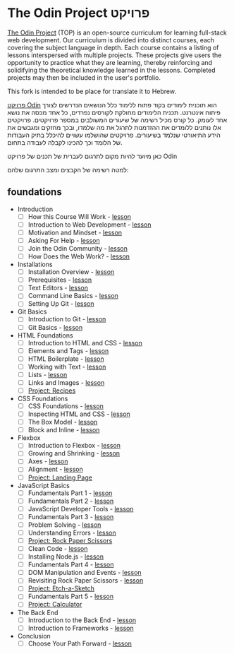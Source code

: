 # The Odin Project פרויקט 

[The Odin Project](https://www.theodinproject.com/) (TOP) is an open-source curriculum for learning full-stack web development. Our curriculum is divided into distinct courses, each covering the subject language in depth. Each course contains a listing of lessons interspersed with multiple projects. These projects give users the opportunity to practice what they are learning, thereby reinforcing and solidifying the theoretical knowledge learned in the lessons. Completed projects may then be included in the user's portfolio.

This fork is intended to be place for translate it to Hebrew.

[פרויקט Odin](https://www.theodinproject.com/)  הוא תוכנית לימודים בקוד פתוח ללימוד כלל הנושאים הנדרשים לצורך פיתוח אינטרנט. תכנית הלימודים מחולקת לקורסים נפרדים, כל אחד מכסה את  נושא אחד לעומק. כל קורס מכיל רשימה של שיעורים המשולבים במספר פרויקטים. פרויקטים אלו נותנים ללומדים את ההזדמנות לתרגל את מה שלמדו, ובכך מחזקים ומגבשים את הידע התיאורטי שנלמד בשיעורים. פרויקטים שהושלמו עשויים להיכלל בתיק העבודות של הלומד וכך להכינו לקבלה לעבודה בתחום.

כאן מיועד להיות מקום לתרגום לעברית של תכנים של פרויקט
Odin

למטה רשימה של הקבצים ומצב התרגום שלהם:

## foundations

- Introduction
  - [ ] How this Course Will Work - [lesson](introduction/how_this_course_will_work.md)
  - [ ] Introduction to Web Development - [lesson](introduction/introduction_to_web_development.md)
  - [ ] Motivation and Mindset - [lesson](introduction/motivation_and_mindset.md)
  - [ ] Asking For Help - [lesson](introduction/asking_for_help.md)
  - [ ] Join the Odin Community - [lesson](introduction/join_the_odin_community.md)
  - [ ] How Does the Web Work? - [lesson](introduction/how_does_the_web_work.md)
- Installations
  - [ ] Installation Overview - [lesson](installations/installation_overview.md)
  - [ ] Prerequisites - [lesson](installations/prerequisites.md)
  - [ ] Text Editors - [lesson](installations/text_editors.md)
  - [ ] Command Line Basics - [lesson](installations/command_line_basics.md)
  - [ ] Setting Up Git - [lesson](installations/setting_up_git.md)
- Git Basics
  - [ ] Introduction to Git - [lesson](git_basics/introduction_to_git.md)
  - [ ] Git Basics - [lesson](git_basics/git_basics.md)
- HTML Foundations
  - [ ] Introduction to HTML and CSS - [lesson](html_css/intro-to-html-css.md)
  - [ ] Elements and Tags - [lesson](html_css/html-foundations/elements-and-tags.md)
  - [ ] HTML Boilerplate - [lesson](html_css/html-foundations/html-boilerplate.md)
  - [ ] Working with Text - [lesson](html_css/html-foundations/working-with-text.md)
  - [ ] Lists - [lesson](html_css/html-foundations/lists.md)
  - [ ] Links and Images - [lesson](html_css/html-foundations/links-and-images.md)
  - [ ] [Project: Recipes](html_css/html-foundations/project-recipes.md)
- CSS Foundations
  - [ ] CSS Foundations - [lesson](html_css/css-foundations.md)
  - [ ] Inspecting HTML and CSS - [lesson](html_css/inspecting-html-and-css/inspecting-html-and-css.md)
  - [ ] The Box Model - [lesson](html_css/the-box-model/the-box-model.md)
  - [ ] Block and Inline - [lesson](html_css/block-and-inline.md)
- Flexbox
  - [ ] Introduction to Flexbox - [lesson](html_css/flexbox/flexbox-intro.md)
  - [ ] Growing and Shrinking - [lesson](html_css/flexbox/flexbox-growing-and-shrinking.md)
  - [ ] Axes - [lesson](html_css/flexbox/flexbox-axes.md)
  - [ ] Alignment - [lesson](html_css/flexbox/flexbox-alignment.md)
  - [ ] [Project: Landing Page](html_css/project/html-css-foundations-project.md)
- JavaScript Basics
  - [ ] Fundamentals Part 1 - [lesson](javascript_basics/fundamentals-1.md)
  - [ ] Fundamentals Part 2 - [lesson](javascript_basics/fundamentals-2.md)
  - [ ] JavaScript Developer Tools - [lesson](javascript_basics/javascript_developer_tools.md)
  - [ ] Fundamentals Part 3 - [lesson](javascript_basics/fundamentals-3.md)
  - [ ] Problem Solving - [lesson](javascript_basics/problem_solving.md)
  - [ ] Understanding Errors - [lesson](javascript_basics/understanding_errors.md)
  - [ ] [Project: Rock Paper Scissors](javascript_basics/project_rock_paper_scissors.md)
  - [ ] Clean Code - [lesson](javascript_basics/clean_code.md)
  - [ ] Installing Node.js - [lesson](javascript_basics/installing_nodejs.md)
  - [ ] Fundamentals Part 4 - [lesson](javascript_basics/fundamentals-4.md)
  - [ ] DOM Manipulation and Events - [lesson](javascript_basics/DOM_manipulation_and_events.md)
  - [ ] Revisiting Rock Paper Scissors - [lesson](javascript_basics/revisiting_rock_paper_scissors.md)
  - [ ] [Project: Etch-a-Sketch](javascript_basics/project_etch_a_sketch.md)
  - [ ] Fundamentals Part 5 - [lesson](javascript_basics/fundamentals-5.md)
  - [ ] [Project: Calculator](javascript_basics/project_calculator.md)
- The Back End
  - [ ] Introduction to the Back End - [lesson](the_back_end/introduction_to_the_backend_lesson.md)
  - [ ] Introduction to Frameworks - [lesson](the_back_end/introduction_to_frameworks.md)
- Conclusion
  - [ ] Choose Your Path Forward - [lesson](tying_it_all_together/conclusion.md)
